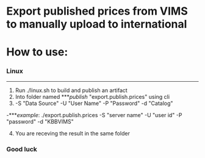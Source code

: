 # Export published prices from VIMS to manually upload to international
 
# How to use:
### Linux
---
1. Run ./linux.sh to build and publish an artifact 
2. Into folder named ****publish* "export.publish.prices" using cli
3. 
    -S "Data Source"
    -U "User Name"
    -P "Password"
    -d "Catalog"

-****example*:
    ./export.publish.prices -S "server name" -U "user id" -P "password" -d
    "KBBVIMS"

4. You are receving the result in the same folder

### Good luck

    

